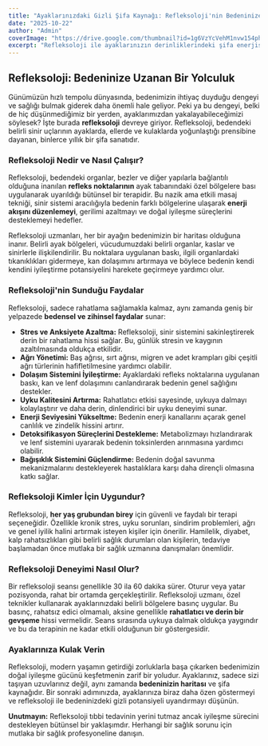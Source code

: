 ```yaml
---
title: "Ayaklarınızdaki Gizli Şifa Kaynağı: Refleksoloji'nin Bedeninize Dokunuşu"
date: "2025-10-22"
author: "Admin"
coverImage: "https://drive.google.com/thumbnail?id=1g6VzYcVehM1nvw154phVrxUG-TWfhYlg&sz=w1000"
excerpt: "Refleksoloji ile ayaklarınızın derinliklerindeki şifa enerjisini keşfedin ve bedensel iyilik halinizi artırın."
---
```

## Refleksoloji: Bedeninize Uzanan Bir Yolculuk

Günümüzün hızlı tempolu dünyasında, bedenimizin ihtiyaç duyduğu dengeyi ve sağlığı bulmak giderek daha önemli hale geliyor. Peki ya bu dengeyi, belki de hiç düşünmediğimiz bir yerden, ayaklarımızdan yakalayabileceğimizi söylesek? İşte burada **refleksoloji** devreye giriyor. Refleksoloji, bedendeki belirli sinir uçlarının ayaklarda, ellerde ve kulaklarda yoğunlaştığı prensibine dayanan, binlerce yıllık bir şifa sanatıdır.

### Refleksoloji Nedir ve Nasıl Çalışır?

Refleksoloji, bedendeki organlar, bezler ve diğer yapılarla bağlantılı olduğuna inanılan **refleks noktalarının** ayak tabanındaki özel bölgelere bası uygulanarak uyarıldığı bütünsel bir terapidir. Bu nazik ama etkili masaj tekniği, sinir sistemi aracılığıyla bedenin farklı bölgelerine ulaşarak **enerji akışını düzenlemeyi**, gerilimi azaltmayı ve doğal iyileşme süreçlerini desteklemeyi hedefler.

Refleksoloji uzmanları, her bir ayağın bedenimizin bir haritası olduğuna inanır. Belirli ayak bölgeleri, vücudumuzdaki belirli organlar, kaslar ve sinirlerle ilişkilendirilir. Bu noktalara uygulanan baskı, ilgili organlardaki tıkanıklıkları gidermeye, kan dolaşımını artırmaya ve böylece bedenin kendi kendini iyileştirme potansiyelini harekete geçirmeye yardımcı olur.

### Refleksoloji'nin Sunduğu Faydalar

Refleksoloji, sadece rahatlama sağlamakla kalmaz, aynı zamanda geniş bir yelpazede **bedensel ve zihinsel faydalar** sunar:

*   **Stres ve Anksiyete Azaltma:** Refleksoloji, sinir sistemini sakinleştirerek derin bir rahatlama hissi sağlar. Bu, günlük stresin ve kaygının azaltılmasında oldukça etkilidir.
*   **Ağrı Yönetimi:** Baş ağrısı, sırt ağrısı, migren ve adet krampları gibi çeşitli ağrı türlerinin hafifletilmesine yardımcı olabilir.
*   **Dolaşım Sistemini İyileştirme:** Ayaklardaki refleks noktalarına uygulanan baskı, kan ve lenf dolaşımını canlandırarak bedenin genel sağlığını destekler.
*   **Uyku Kalitesini Artırma:** Rahatlatıcı etkisi sayesinde, uykuya dalmayı kolaylaştırır ve daha derin, dinlendirici bir uyku deneyimi sunar.
*   **Enerji Seviyesini Yükseltme:** Bedenin enerji kanallarını açarak genel canlılık ve zindelik hissini artırır.
*   **Detoksifikasyon Süreçlerini Destekleme:** Metabolizmayı hızlandırarak ve lenf sistemini uyararak bedenin toksinlerden arınmasına yardımcı olabilir.
*   **Bağışıklık Sistemini Güçlendirme:** Bedenin doğal savunma mekanizmalarını destekleyerek hastalıklara karşı daha dirençli olmasına katkı sağlar.

### Refleksoloji Kimler İçin Uygundur?

Refleksoloji, **her yaş grubundan birey** için güvenli ve faydalı bir terapi seçeneğidir. Özellikle kronik stres, uyku sorunları, sindirim problemleri, ağrı ve genel iyilik halini artırmak isteyen kişiler için önerilir. Hamilelik, diyabet, kalp rahatsızlıkları gibi belirli sağlık durumları olan kişilerin, tedaviye başlamadan önce mutlaka bir sağlık uzmanına danışmaları önemlidir.

### Refleksoloji Deneyimi Nasıl Olur?

Bir refleksoloji seansı genellikle 30 ila 60 dakika sürer. Oturur veya yatar pozisyonda, rahat bir ortamda gerçekleştirilir. Refleksoloji uzmanı, özel teknikler kullanarak ayaklarınızdaki belirli bölgelere basınç uygular. Bu basınç, rahatsız edici olmamalı, aksine genellikle **rahatlatıcı ve derin bir gevşeme** hissi vermelidir. Seans sırasında uykuya dalmak oldukça yaygındır ve bu da terapinin ne kadar etkili olduğunun bir göstergesidir.

### Ayaklarınıza Kulak Verin

Refleksoloji, modern yaşamın getirdiği zorluklarla başa çıkarken bedenimizin doğal iyileşme gücünü keşfetmenin zarif bir yoludur. Ayaklarınız, sadece sizi taşıyan uzuvlarınız değil, aynı zamanda **bedeninizin haritası** ve şifa kaynağıdır. Bir sonraki adımınızda, ayaklarınıza biraz daha özen göstermeyi ve refleksoloji ile bedeninizdeki gizli potansiyeli uyandırmayı düşünün.

**Unutmayın:** Refleksoloji tıbbi tedavinin yerini tutmaz ancak iyileşme sürecini destekleyen bütünsel bir yaklaşımdır. Herhangi bir sağlık sorunu için mutlaka bir sağlık profesyoneline danışın.
